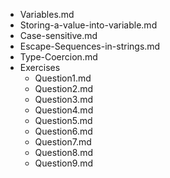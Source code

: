- Variables.md
- Storing-a-value-into-variable.md
- Case-sensitive.md
- Escape-Sequences-in-strings.md
- Type-Coercion.md
- Exercises
    - Question1.md
    - Question2.md
    - Question3.md
    - Question4.md
    - Question5.md
    - Question6.md
    - Question7.md
    - Question8.md
    - Question9.md 
